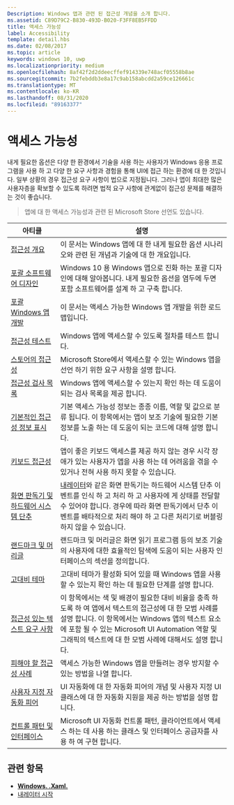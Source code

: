 ```yaml
---
Description: Windows 앱과 관련 된 접근성 개념을 소개 합니다.
ms.assetid: C89D79C2-B830-493D-B020-F3FF8EB5FFDD
title: 액세스 가능성
label: Accessibility
template: detail.hbs
ms.date: 02/08/2017
ms.topic: article
keywords: windows 10, uwp
ms.localizationpriority: medium
ms.openlocfilehash: 8af42f2d2ddeecffef914339e748acf05558b8ae
ms.sourcegitcommit: 7b2febddb3e8a17c9ab158abcdd2a59ce126661c
ms.translationtype: MT
ms.contentlocale: ko-KR
ms.lasthandoff: 08/31/2020
ms.locfileid: "89163377"
---
```

# <a name="accessibility"></a>액세스 가능성  

내게 필요한 옵션은 다양 한 환경에서 기술을 사용 하는 사용자가 Windows 응용 프로그램을 사용 하 고 다양 한 요구 사항과 경험을 통해 UI에 접근 하는 환경에 대 한 것입니다. 일부 상황의 경우 접근성 요구 사항이 법으로 지정됩니다. 그러나 앱이 최대한 많은 사용자층을 확보할 수 있도록 하려면 법적 요구 사항에 관계없이 접근성 문제를 해결하는 것이 좋습니다.

> 앱에 대 한 액세스 가능성과 관련 된 Microsoft Store 선언도 있습니다.

| 아티클 | 설명 |
|---------|-------------|
| [접근성 개요](accessibility-overview.md) | 이 문서는 Windows 앱에 대 한 내게 필요한 옵션 시나리오와 관련 된 개념과 기술에 대 한 개요입니다. |
| [포괄 소프트웨어 디자인](designing-inclusive-software.md) | Windows 10 용 Windows 앱으로 진화 하는 포괄 디자인에 대해 알아봅니다.  내게 필요한 옵션을 염두에 두면 포함 소프트웨어를 설계 하 고 구축 합니다. |
| [포괄 Windows 앱 개발](developing-inclusive-windows-apps.md) | 이 문서는 액세스 가능한 Windows 앱 개발을 위한 로드맵입니다. |
| [접근성 테스트](accessibility-testing.md) | Windows 앱에 액세스할 수 있도록 절차를 테스트 합니다. |
| [스토어의 접근성](accessibility-in-the-store.md) | Microsoft Store에서 액세스할 수 있는 Windows 앱을 선언 하기 위한 요구 사항을 설명 합니다. |
| [접근성 검사 목록](accessibility-checklist.md) | Windows 앱에 액세스할 수 있는지 확인 하는 데 도움이 되는 검사 목록을 제공 합니다. |
| [기본적인 접근성 정보 표시](basic-accessibility-information.md) | 기본 액세스 가능성 정보는 종종 이름, 역할 및 값으로 분류 됩니다. 이 항목에서는 앱이 보조 기술에 필요한 기본 정보를 노출 하는 데 도움이 되는 코드에 대해 설명 합니다. |
| [키보드 접근성](keyboard-accessibility.md) | 앱이 좋은 키보드 액세스를 제공 하지 않는 경우 시각 장애가 있는 사용자가 앱을 사용 하는 데 어려움을 겪을 수 있거나 전혀 사용 하지 못할 수 있습니다. |
| [화면 판독기 및 하드웨어 시스템 단추](system-button-narration.md) | [내레이터](https://support.microsoft.com/en-us/help/22798/windows-10-complete-guide-to-narrator)와 같은 화면 판독기는 하드웨어 시스템 단추 이벤트를 인식 하 고 처리 하 고 사용자에 게 상태를 전달할 수 있어야 합니다. 경우에 따라 화면 판독기에서 단추 이벤트를 배타적으로 처리 해야 하 고 다른 처리기로 버블링 하지 않을 수 있습니다. |
| [랜드마크 및 머리글](landmarks-and-headings.md) | 랜드마크 및 머리글은 화면 읽기 프로그램 등의 보조 기술의 사용자에 대한 효율적인 탐색에 도움이 되는 사용자 인터페이스의 섹션을 정의합니다. |
| [고대비 테마](high-contrast-themes.md) | 고대비 테마가 활성화 되어 있을 때 Windows 앱을 사용할 수 있는지 확인 하는 데 필요한 단계를 설명 합니다. |
| [접근성 있는 텍스트 요구 사항](accessible-text-requirements.md) | 이 항목에서는 색 및 배경이 필요한 대비 비율을 충족 하도록 하 여 앱에서 텍스트의 접근성에 대 한 모범 사례를 설명 합니다. 이 항목에서는 Windows 앱의 텍스트 요소에 포함 될 수 있는 Microsoft UI Automation 역할 및 그래픽의 텍스트에 대 한 모범 사례에 대해서도 설명 합니다. |
| [피해야 할 접근성 사례](practices-to-avoid.md) | 액세스 가능한 Windows 앱을 만들려는 경우 방지할 수 있는 방법을 나열 합니다. |
| [사용자 지정 자동화 피어](custom-automation-peers.md) | UI 자동화에 대 한 자동화 피어의 개념 및 사용자 지정 UI 클래스에 대 한 자동화 지원을 제공 하는 방법을 설명 합니다. |
| [컨트롤 패턴 및 인터페이스](control-patterns-and-interfaces.md) | Microsoft UI 자동화 컨트롤 패턴, 클라이언트에서 액세스 하는 데 사용 하는 클래스 및 인터페이스 공급자를 사용 하 여 구현 합니다. |

## <a name="related-topics"></a>관련 항목  
* [**Windows. .Xaml.**](/uwp/api/Windows.UI.Xaml.Automation) 
* [내레이터 시작](https://support.microsoft.com/help/22798/windows-10-complete-guide-to-narrator)